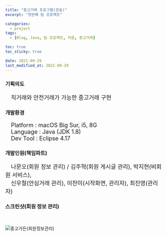 ```yaml
---
title: "중고거래 프로그램(콘솔)"
excerpt: "첫번째 팀 프로젝트"

categories:
  - project
tags:
  - [Blog, Java, 팀 프로젝트, 처음, 중고거래]

toc: true
toc_sticky: true

date: 2021-09-29
last_modified_at: 2021-09-29
---
```


### 기획의도
<p style="font-size:18px;">&emsp;직거래와 안전거래가 가능한 중고거래 구현</p>

### 개발환경
<p style="font-size:18px;">
&emsp;Platform : macOS Big Sur, i5, 8G<br>
&emsp;Language : Java (JDK 1.8)<br>
&emsp;Dev Tool : Eclipse 4.17
</p>

### 개발인원(책임파트)
<p style="font-size:18px;">&emsp;나문오(회원 정보 관리) / 김주혁(회원 게시글 관리), 박지현(비회원 서비스),<br>
                           &emsp;신우철(안심거래 관리), 이찬미(시작화면, 관리자), 최진영(관리자)</p>

### 스크린샷(회원 정보 관리)
<br>

![중고가든(회원정보관리)](https://user-images.githubusercontent.com/65845572/135231190-df7d0013-ccef-449f-9e59-f99f20714587.gif)
